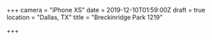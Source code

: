 +++
camera = "iPhone XS"
date = 2019-12-10T01:59:00Z
draft = true
location = "Dallas, TX"
title = "Breckinridge Park 1219"

+++
